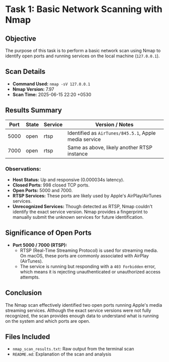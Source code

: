 # Task 1: Basic Network Scanning with Nmap

## Objective
The purpose of this task is to perform a basic network scan using Nmap to identify open ports and running services on the local machine (`127.0.0.1`).

## Scan Details
- **Command Used:** `nmap -sV 127.0.0.1`
- **Nmap Version:** 7.97
- **Scan Time:** 2025-06-15 22:20 +0530

## Results Summary

| Port  | State | Service | Version / Notes                        |
|-------|-------|---------|----------------------------------------|
| 5000  | open  | rtsp    | Identified as `AirTunes/845.5.1`, Apple media service |
| 7000  | open  | rtsp    | Same as above, likely another RTSP instance |

### Observations:
- **Host Status:** Up and responsive (0.000034s latency).
- **Closed Ports:** 998 closed TCP ports.
- **Open Ports:** 5000 and 7000.
- **RTSP Services:** These ports are likely used by Apple's AirPlay/AirTunes services.
- **Unrecognized Services:** Though detected as RTSP, Nmap couldn't identify the exact service version. Nmap provides a fingerprint to manually submit the unknown services for future identification.

## Significance of Open Ports
- **Port 5000 / 7000 (RTSP):**
  - RTSP (Real-Time Streaming Protocol) is used for streaming media. On macOS, these ports are commonly associated with AirPlay (AirTunes).
  - The service is running but responding with a `403 Forbidden` error, which means it is rejecting unauthenticated or unauthorized access attempts.

## Conclusion
The Nmap scan effectively identified two open ports running Apple's media streaming services. Although the exact service versions were not fully recognized, the scan provides enough data to understand what is running on the system and which ports are open.

## Files Included
- `nmap_scan_results.txt`: Raw output from the terminal scan
- `README.md`: Explanation of the scan and analysis

